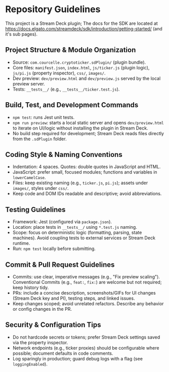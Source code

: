 # Repository Guidelines
This project is a Stream Deck plugin; The docs for the SDK are located at https://docs.elgato.com/streamdeck/sdk/introduction/getting-started/ (and it's sub pages).

## Project Structure & Module Organization
- Source: `com.courcelle.cryptoticker.sdPlugin/` (plugin bundle).
- Core files: `manifest.json`, `index.html`, `js/ticker.js` (plugin logic), `js/pi.js` (property inspector), `css/`, `images/`.
- Dev preview: `dev/preview.html` and `dev/preview.js` served by the local preview server.
- Tests: `__tests__/` (e.g., `__tests__/ticker.test.js`).

## Build, Test, and Development Commands
- `npm test`: runs Jest unit tests.
- `npm run preview`: starts a local static server and opens `dev/preview.html` to iterate on UI/logic without installing the plugin in Stream Deck.
- No build step required for development; Stream Deck reads files directly from the `.sdPlugin` folder.

## Coding Style & Naming Conventions
- Indentation: 4 spaces. Quotes: double quotes in JavaScript and HTML.
- JavaScript: prefer small, focused modules; functions and variables in `lowerCamelCase`.
- Files: keep existing naming (e.g., `ticker.js`, `pi.js`); assets under `images/`, styles under `css/`.
- Keep code and DOM IDs readable and descriptive; avoid abbreviations.

## Testing Guidelines
- Framework: Jest (configured via `package.json`).
- Location: place tests in `__tests__/` using `*.test.js` naming.
- Scope: focus on deterministic logic (formatting, parsing, state machines). Avoid coupling tests to external services or Stream Deck runtime.
- Run: `npm test` locally before submitting.

## Commit & Pull Request Guidelines
- Commits: use clear, imperative messages (e.g., "Fix preview scaling"). Conventional Commits (e.g., `feat:`, `fix:`) are welcome but not required; keep history tidy.
- PRs: include a concise description, screenshots/GIFs for UI changes (Stream Deck key and PI), testing steps, and linked issues.
- Keep changes scoped; avoid unrelated refactors. Describe any behavior or config changes in the PR.

## Security & Configuration Tips
- Do not hardcode secrets or tokens; prefer Stream Deck settings saved via the property inspector.
- Network endpoints (e.g., ticker proxies) should be configurable where possible; document defaults in code comments.
- Log sparingly in production; guard debug logs with a flag (see `loggingEnabled`).
